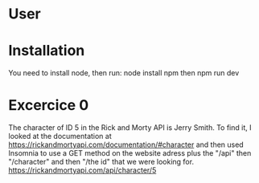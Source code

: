 # User

# Installation

You need to install node, then run: 
node install npm
then npm run dev 

# Excercice 0 

The character of ID 5 in the Rick and Morty API is Jerry Smith. To find it, I looked at the documentation at https://rickandmortyapi.com/documentation/#character and then used Insomnia to use a GET method on the website adress plus the "/api" then "/character" and then "/the id" that we were looking for. 
https://rickandmortyapi.com/api/character/5 
